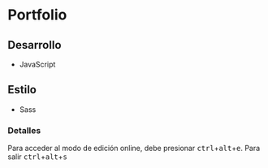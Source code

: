 # Portfolio

## Desarrollo

- JavaScript

## Estilo

- Sass

### Detalles

Para acceder al modo de edición online, debe presionar <kbd>ctrl</kbd>+<kbd>alt</kbd>+<kbd>e</kbd>. Para salir <kbd>ctrl</kbd>+<kbd>alt</kbd>+<kbd>s</kbd>
